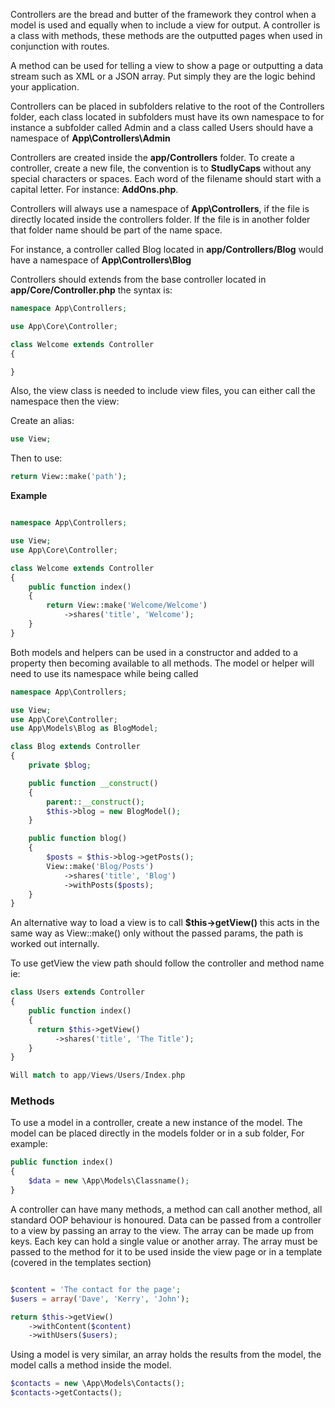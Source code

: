Controllers are the bread and butter of the framework they control when a model is used and equally when to include a view for output. A controller is a class with methods, these methods are the outputted pages when used in conjunction with routes.

A method can be used for telling a view to show a page or outputting a data stream such as XML or a JSON array. Put simply they are the logic behind your application.

Controllers can be placed in subfolders relative to the root of the Controllers folder, each class located in subfolders must have its own namespace to for instance a subfolder called Admin and a class called Users should have a namespace of **App\Controllers\Admin**

Controllers are created inside the **app/Controllers** folder. To create a controller, create a new file, the convention is to **StudlyCaps** without any special characters or spaces. Each word of the filename should start with a capital letter. For instance: **AddOns.php**.

Controllers will always use a namespace of **App\Controllers**, if the file is directly located inside the controllers folder. If the file is in another folder that folder name should be part of the name space.

For instance, a controller called Blog located in **app/Controllers/Blog** would have a namespace of **App\Controllers\Blog**

Controllers should extends from the base controller located in **app/Core/Controller.php**  the syntax is:
```php
namespace App\Controllers;

use App\Core\Controller;

class Welcome extends Controller 
{

}
```

Also, the view class is needed to include view files, you can either call the namespace then the view:

Create an alias:
```php
use View;
```

Then to use:

```php
return View::make('path');
```

**Example**

```php

namespace App\Controllers;

use View;
use App\Core\Controller;

class Welcome extends Controller
{
    public function index()
    {   
        return View::make('Welcome/Welcome')
            ->shares('title', 'Welcome');
    }
}
```


Both models and helpers can be used in a constructor and added to a property then becoming available to all methods. The model or helper will need to use its namespace while being called
```php
namespace App\Controllers;

use View;
use App\Core\Controller;
use App\Models\Blog as BlogModel;

class Blog extends Controller 
{
    private $blog;

    public function __construct()
    {
        parent::__construct();
        $this->blog = new BlogModel();
    }

    public function blog()
    {
        $posts = $this->blog->getPosts();
        View::make('Blog/Posts')
            ->shares('title', 'Blog')
            ->withPosts($posts);
    }
}
```

An alternative way to load a view is to call **$this->getView()** this acts in the same way as View::make() only without the passed params, the path is worked out internally. 

To use getView the view path should follow the controller and method name ie:

```php
class Users extends Controller
{
    public function index()
    {
      return $this->getView()
          ->shares('title', 'The Title');
    }
}

Will match to app/Views/Users/Index.php
```

### Methods
To use a model in a controller, create a new instance of the model. The model can be placed directly in the models folder or in a sub folder, For example:

```php
public function index()
{
    $data = new \App\Models\Classname();
}
```


A controller can have many methods, a method can call another method, all standard OOP behaviour is honoured. Data can be passed from a controller to a view by passing an array to the view. The array can be made up from keys. Each key can hold a single value or another array. The array must be passed to the method for it to be used inside the view page or in a template (covered in the templates section)

```php

$content = 'The contact for the page';
$users = array('Dave', 'Kerry', 'John');

return $this->getView()
    ->withContent($content)
    ->withUsers($users);
```

Using a model is very similar, an array holds the results from the model, the model calls a method inside the model.

```php
$contacts = new \App\Models\Contacts();
$contacts->getContacts();
```
